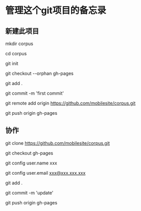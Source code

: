 # 管理这个git项目的备忘录

## 新建此项目

mkdir corpus

cd corpus

git init

git checkout --orphan gh-pages

git add .

git commit -m 'first commit'

git remote add origin https://github.com/mobilesite/corpus.git

git push origin gh-pages

## 协作

git clone https://github.com/mobilesite/corpus.git

git checkout gh-pages

git config user.name xxx

git config user.email xxx@xxx.xxx.xxx

git add .

git commit -m 'update'

git push origin gh-pages



